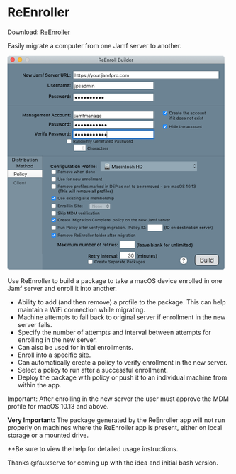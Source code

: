 # ReEnroller

Download: [ReEnroller](https://github.com/BIG-RAT/ReEnroller/releases/download/current/ReEnroller.zip)

Easily migrate a computer from one Jamf server to another.  

![alt text](https://github.com/BIG-RAT/ReEnroller/blob/master/ReEnroller/images/ReEnroller.png "ReEnroller")


Use ReEnroller to build a package to take a macOS device enrolled in one Jamf server and enroll it into another.
* Ability to add (and then remove) a profile to the package.  This can help maintain a WiFi connection while migrating.
* Machine attempts to fail back to original server if enrollment in the new server fails.
* Specify the number of attempts and interval between attempts for enrolling in the new server.
* Can also be used for initial enrollments.
* Enroll into a specific site.
* Can automatically create a policy to verify enrollment in the new server.
* Select a policy to run after a successful enrollment.
* Deploy the package with policy or push it to an individual machine from within the app.

Important: After enrolling in the new server the user must approve the MDM profile for macOS 10.13 and above.<p>
<strong>Very Important:</strong> The package generated by the ReEnroller app will not run properly on machines where the ReEnroller app is present, either on local storage or a mounted drive.

**Be sure to view the help for detailed usage instructions.

Thanks @fauxserve for coming up with the idea and initial bash version.
